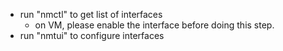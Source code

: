 * run "nmctl" to get list of interfaces
	- on VM, please enable the interface before doing this step.
* run "nmtui" to configure interfaces
